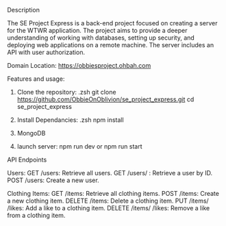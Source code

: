 Description

The SE Project Express is a back-end project focused on creating a server for the WTWR application. The project aims to provide a deeper understanding of working with databases, setting up security, and deploying web applications on a remote machine. The server includes an API with user authorization.

Domain Location: https://obbiesproject.ohbah.com

Features and usage: 
1. Clone the repository: .zsh
   git clone https://github.com/ObbieOnOblivion/se_project_express.git
   cd se_project_express

2. Install Dependancies: .zsh 
   npm install

3. MongoDB

4. launch server:
   npm run dev or npm run start


API Endpoints

Users:
GET /users: Retrieve all users.
GET /users/
: Retrieve a user by ID.
POST /users: Create a new user.


Clothing Items:
GET /items: Retrieve all clothing items.
POST /items: Create a new clothing item.
DELETE /items: Delete a clothing item.
PUT /items/
/likes: Add a like to a clothing item.
DELETE /items/
/likes: Remove a like from a clothing item.
